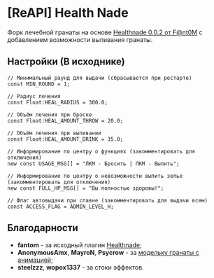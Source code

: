 # [ReAPI] Health Nade

Форк лечебной гранаты на основе [Healthnade 0.0.2 от F@nt0M](https://dev-cs.ru/resources/992/) с добавлением возможности выпивания гранаты.

## Настройки (В исходнике)

```pawn
// Минимальный раунд для выдачи (сбрасывается при рестарте)
const MIN_ROUND = 1;

// Радиус лечения
const Float:HEAL_RADIUS = 300.0;

// Объём лечения при броске
const Float:HEAL_AMOUNT_THROW = 20.0;

// Объём лечения при выпивании
const Float:HEAL_AMOUNT_DRINK = 35.0;

// Информирование по центру о функциях (закомментировать для отключения)
new const USAGE_MSG[] = "ЛКМ - Бросить | ПКМ - Выпить";

// Информирование по центру о невозможности выпить зелье (закомментировать для отключения)
new const FULL_HP_MSG[] = "Вы полностью здоровы!";

// Флаг автовыдачи при спавне (закомментировать для выдачи всем)
const ACCESS_FLAG = ADMIN_LEVEL_H;
```

## Благодарности

- **fantom** - за исходный плагин [Healthnade](https://dev-cs.ru/resources/992/);
- **AnonymousAmx**, **MayroN**, **Psycrow** - за [модельку гранаты с анимацией](https://dev-cs.ru/threads/18355/);
- **steelzzz**, **wopox1337** - за стоки эффектов.
